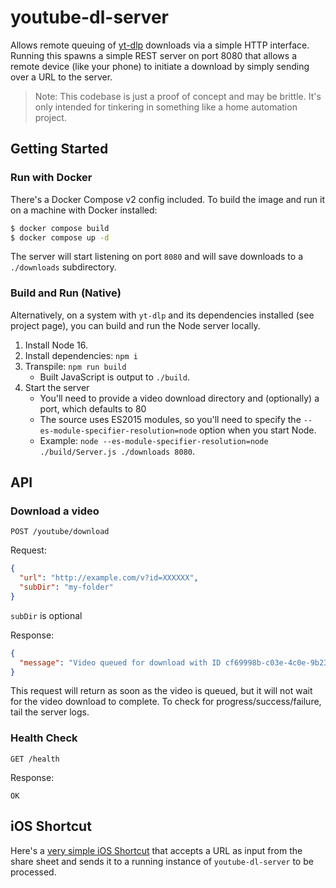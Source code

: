 # youtube-dl-server

Allows remote queuing of [yt-dlp](https://github.com/yt-dlp/yt-dlp) downloads via a simple HTTP interface. Running this spawns a simple REST server on port 8080 that allows a remote device (like your phone) to initiate a download by simply sending over a URL to the server.

> Note: This codebase is just a proof of concept and may be brittle. It's only intended for tinkering in something like a home automation project.

## Getting Started

### Run with Docker

There's a Docker Compose v2 config included. To build the image and run it on a machine with Docker installed:

```zsh
$ docker compose build
$ docker compose up -d
```

The server will start listening on port `8080` and will save downloads to a `./downloads` subdirectory.

### Build and Run (Native)

Alternatively, on a system with `yt-dlp` and its dependencies installed (see project page), you can build and run the Node server locally.

1. Install Node 16.
1. Install dependencies: `npm i`
1. Transpile: `npm run build`
    - Built JavaScript is output to `./build`.
1. Start the server
    - You'll need to provide a video download directory and (optionally) a port, which defaults to 80
    - The source uses ES2015 modules, so you'll need to specify the `--es-module-specifier-resolution=node` option when you start Node.
    - Example: `node --es-module-specifier-resolution=node ./build/Server.js ./downloads 8080`.

## API

### Download a video

```
POST /youtube/download
```

Request:

```json
{
  "url": "http://example.com/v?id=XXXXXX",
  "subDir": "my-folder"
}
```

`subDir` is optional

Response:

```json
{
  "message": "Video queued for download with ID cf69998b-c03e-4c0e-9b23-6f78d9406cf4 - http://example.com/v?id=XXXXXX"
}
```

This request will return as soon as the video is queued, but it will not wait for the video download to complete. To check for progress/success/failure, tail the server logs.

### Health Check

```
GET /health
```

Response:

```
OK
```


## iOS Shortcut

Here's a [very simple iOS Shortcut](https://www.icloud.com/shortcuts/aa1e56a42a1045bcb6ed0e883c19b4ae) that accepts a URL as input from the share sheet and sends it to a running instance of `youtube-dl-server` to be processed.
